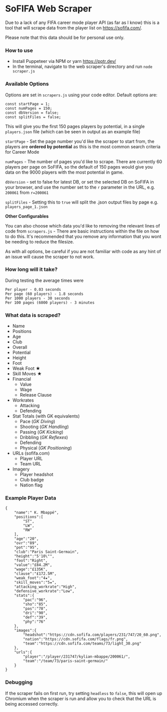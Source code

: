 # SoFIFA Web Scraper

Due to a lack of any FIFA career mode player API (as far as I know) this is a tool that will scrape data from the player list on https://sofifa.com/.

Please note that this data should be for personal use only. 

### How to use

* Install Puppeteer via NPM or yarn https://pptr.dev/
* In the terminal, navigate to the web scraper's directory and run `node scraper.js`

### Available Options

Options are set in `scrapers.js` using your code editor. Default options are:

```
const startPage = 1;
const numPages = 150;
const dbVersion = false;
const splitFiles = false;
```

This will give you the first 150 pages players by potential, in a single `players.json` file (which can be seen in output as an example file) 

`startPage` - Set the page number you'd like the scraper to start from, the players are **ordered by potential** as this is the most common search criteria for Career Mode

`numPages` - The number of pages you'd like to scrape. There are currently 60 players per page on SoFIFA, so the default of 150 pages would give you data on the 9000 players with the most potential in game.

`dbVersion` - set to false for latest DB, or set the selected DB on SoFIFA in your browser, and use the number set to the `r` parameter in the URL, e.g. `200061` from `r=200061`  

`splitFiles` - Setting this to `true` will split the .json output files by page e.g. `players_page_1.json`

**Other Configurables**

You can also choose which data you'd like to removing the relevant lines of code from `scrapers.js` - There are basic instructions within the file on how to do this. It's recommended that you remove any information that you wont be needing to reduce the filesize.

As with all options, be careful if you are not familiar with code as any hint of an issue will cause the scraper to not work.

### How long will it take?

During testing the average times were

```
Per player - 0.03 seconds
Per page (60 players) - 1.8 seconds
Per 1000 players - 30 seconds
Per 100 pages (6000 players) - 3 minutes
```

### What data is scraped?

- Name 
- Positions
- Age
- Club
- Overall
- Potential
- Height
- Foot
- Weak Foot ★
- Skill Moves ★
- Financial 
  - Value
  - Wage
  - Release Clause
- Workrates
  - Attacking
  - Defending
- Stat Totals (with GK equivalents)
  - Pace (*GK Diving*)
  - Shooting (*GK Handling*)
  - Passing (*GK Kicking*)
  - Dribbling (*GK Reflexes*)
  - Defending
  - Physical (*GK Positioning*)
- URLs (sofifa.com)
  - Player URL
  - Team URL 
- Imagery
  - Player headshot
  - Club badge
  - Nation flag

### Example Player Data

```
{
    "name":" K. Mbappé",
    "positions":[
        "ST",
        "LW",
        "RW"
    ],
    "age":"20",
    "ovr":"89",
    "pot":"95",
    "club":"Paris Saint-Germain",
    "height":"5'10\"",
    "foot":"Right",
    "value":"£84.2M",
    "wage":"£135K",
    "clause":"£172.5M",
    "weak_foot":"4★",
    "skill_moves":"5★",
    "attacking_workrate":"High",
    "defensive_workrate":"Low",
    "stats":{
        "pac":"96",
        "sho":"85",
        "pas":"78",
        "dri":"90",
        "def":"39",
        "phy":"76"
    },
    "images":{
        "headshot":"https://cdn.sofifa.com/players/231/747/20_60.png",
        "nation":"https://cdn.sofifa.com/flags/fr.png",
        "team":"https://cdn.sofifa.com/teams/73/light_30.png"
    },
    "urls":{
        "player":"/player/231747/kylian-mbappe/200061/",
        "team":"/team/73/paris-saint-germain/"
    }
}
```
 
 
### Debugging

If the scraper fails on first run, try setting `headless` to `false`, this will open up Chromium when the scraper is run and allow you to check that the URL is being accessed correctly.
